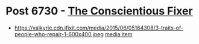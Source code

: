 # Post 6730 - [The Conscientious Fixer](https://www.ifixit.com/News/6730/the-conscientious-fixer)

- https://valkyrie.cdn.ifixit.com/media/2015/06/05164308/3-traits-of-people-who-repair-1-600x400.jpeg [media item](media-27885.md)